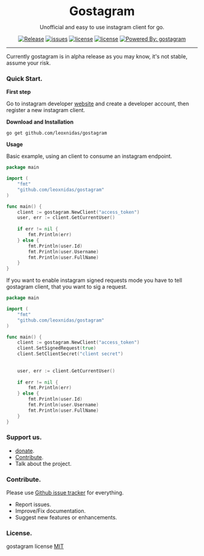 <p align="center">
    <p align="center"><strong><font size="6">Gostagram</font></strong></p>
    <p align="center">Unofficial and easy to use instagram client for go.</p>
    <p align="center">
      <a href="https://github.com/leoxnidas/gostagram/releases/latest"><img alt="Release" src="https://img.shields.io/github/release/leoxnidas/gostagram/all.svg?style=flat-square"></a>
      <a href="https://github.com/leoxnidas/gostagram/"><img alt="issues" src="https://img.shields.io/github/downloads/leoxnidas/gostagram/total.svg?style=flat-square"/></a>
      <a href="/LICENSE.text"><img alt="license" src="https://img.shields.io/github/license/leoxnidas/gostagram.svg?style=flat-square"/></a>
      <a href="https://github.com/leoxnidas/gostagram"><img alt="license" src="https://img.shields.io/github/contributors/leoxnidas/gostagram.svg?style=flat-square"/></a>
      <a href="https://github.com/leoxnidas/gostagram"><img alt="Powered By: gostagram" src="https://img.shields.io/badge/powered%20by-gostagram-green.svg?style=flat-square"></a>
     </p>
</p>

---

Currently gostagram is in alpha release as you may know, it's not stable, assume your risk.

### Quick Start.

**First step**

Go to instagram developer [website](https://www.instagram.com/developer/)
and create a developer account, then register a new instagram client.

**Download and Installation**
```text
go get github.com/leoxnidas/gostagram
```

**Usage**

Basic example, using an client to
consume an instagram endpoint.

```go
package main

import (
    "fmt"
    "github.com/leoxnidas/gostagram"
)

func main() {
    client := gostagram.NewClient("access_token")
    user, err := client.GetCurrentUser()
    
    if err != nil {
        fmt.Println(err)
    } else {
        fmt.Println(user.Id)
        fmt.Println(user.Username)
        fmt.Println(user.FullName)
    }
}
```

If you want to enable instagram signed requests mode
you have to tell gostagram client, that you want to sig
a request.

```go
package main

import (
    "fmt"
    "github.com/leoxnidas/gostagram"
)

func main() {
    client := gostagram.NewClient("access_token")
    client.SetSignedRequest(true)
    client.SetClientSecret("client secret")
    
    
    user, err := client.GetCurrentUser()
    
    if err != nil {
        fmt.Println(err)
    } else {
        fmt.Println(user.Id)
        fmt.Println(user.Username)
        fmt.Println(user.FullName)
    }
}
```

### Support us.
 * [donate](https://www.paypal.me/leoxnidas).
 * [Contribute](https://github.com/leoxnidas/gostagram#contribute).
 * Talk about the project.

### Contribute.
Please use [Github issue tracker](https://github.com/leoxnidas/gostagram/issues)
for everything.
  * Report issues.
  * Improve/Fix documentation.
  * Suggest new features or enhancements.

### License.
gostagram license [MIT](./LICENSE.txt)
